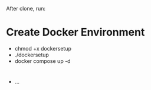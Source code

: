 After clone, run:

# Create Docker Environment 
- chmod +x dockersetup
- ./dockersetup
- docker compose up -d

# 
- ...
